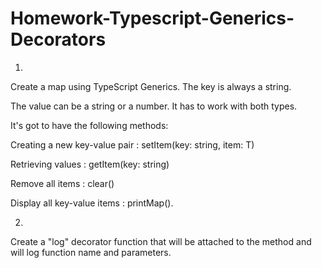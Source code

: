 # Homework-Typescript-Generics-Decorators

1.
Create a map using TypeScript Generics. The key is always a string.

The value can be a string or a number. It has to work with both types.

It's got to have the following methods:

Creating a new key-value pair : setItem(key: string, item: T)

Retrieving values : getItem(key: string)

Remove all items : clear()

Display all key-value items : printMap().

2. 
Create a "log" decorator function that will be attached to the method and will log function name and parameters.




